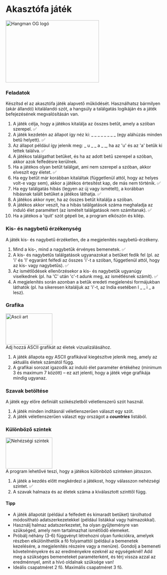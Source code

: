 # Akasztófa játék

<!-- [//]: # (![Akasztófa]&#40;Hangman_OG-logo.jpg&#41;) -->
<img src="pictures/Hangman_OG-logo.jpg" alt="Hangman OG logó" width="300" height="200"><br>
<!-- <img src="pictures/Hangman_OG-logo.jpg" alt="Akasztófa logó" width="300" height="200"> -->

### Feladatok
Készítsd el az akasztófa játék alapvető működését. Használhatsz bármilyen (akár állandó) kitalálandó szót, a hangsúly a találgatás logikáján és a játék befejezésének megvalósításán van.

1. A játék célja, hogy a játékos kitalálja az összes betűt, amely a szóban szerepel. ✅
2. A játék kezdetén az állapot így néz ki: _ _ _ _ _ _ _ _ (egy aláhúzás minden betű helyett). ✅
3. Az állapot például így jelenik meg: _ u _ _ a _ _, ha az 'u' és az 'a' betűk ki lettek találva. ✅
4. A játékos találgathat betűket, és ha az adott betű szerepel a szóban, akkor azok felfedésre kerülnek.
5. Ha a játékos olyan betűt találgat, ami nem szerepel a szóban, akkor elveszít egy életet. ✅
6. Ha egy betűt már korábban kitaláltak (függetlenül attól, hogy az helyes volt-e vagy sem), akkor a játékos értesítést kap, de más nem történik. ✅
7. Ha egy találgatás hibás (legyen az új vagy ismételt), a korábban hibásnak talált betűket a játékos láthatja. ✅
8. A játékos akkor nyer, ha az összes betűt kitalálja a szóban.
9. A játékos akkor veszít, ha a hibás találgatások száma meghaladja az induló élet paramétert (az ismételt találgatások nem számítanak). ✅
10. Ha a játékos a 'quit' szót gépeli be, a program elköszön és kilép.

### Kis- és nagybetű érzékenység
A játék kis- és nagybetű érzéketlen, de a megjelenítés nagybetű-érzékeny.

1. Mind a kis-, mind a nagybetűk érvényes bemenetek. ✅
2. A kis- és nagybetűs találgatások ugyanazokat a betűket fedik fel (pl. az 'i' és 'I' egyaránt felfedi az összes 'i'-t a szóban, függetlenül attól, hogy az kis- vagy nagybetűs). ✅
3. Az ismétlődések ellenőrzésekor a kis- és nagybetűk ugyanúgy viselkednek (pl. ha 'C' után 'c'-t adunk meg, az ismétlésnek számít). ✅
4. A megjelenítés során azonban a betűk eredeti megjelenési formájukban láthatók (pl. ha sikeresen kitaláljuk az 'i'-t, az India esetében I _ _ i _ a lesz). 

### Grafika
<img src="pictures/ascii_art.png" alt="Ascii art" width="150" height="100">
<br>
Adj hozzá ASCII grafikát az életek vizualizálásához.

1. A játék állapota egy ASCII grafikával kiegészítve jelenik meg, amely az aktuális életek számától függ.
2. A grafikai sorozat igazodik az induló élet paraméter értékéhez (minimum 3 és maximum 7 között) – ez azt jelenti, hogy a játék vége grafikája mindig ugyanaz.

### Szavak betöltése
A játék egy előre definiált szókészletből véletlenszerű szót használ.

1. A játék minden indításnál véletlenszerűen választ egy szót.
2. A játék véletlenszerűen választ egy országot a ***countries*** listából.

### Különböző szintek
<img src="pictures/difficulty_levels.jpg" alt="Nehézségi szintek" width="150" height="100"><br>
A program lehetővé teszi, hogy a játékos különböző szinteken játsszon.

1. A játék a kezdés előtt megkérdezi a játékost, hogy válasszon nehézségi szintet. ✅
2. A szavak halmaza és az életek száma a kiválasztott szinttől függ.

#### Tipp
- A játék állapotát (például a felfedett és kimaradt betűket) tárolhatod módosítható adatszerkezetekkel (például listákkal vagy halmazokkal).
- Használj halmaz adatszerkezetet, ha olyan gyűjteményre van szükséged, amely nem tartalmazhat ismétlődő elemeket.
- Próbálj néhány (3-6) függvényt létrehozni olyan funkciókra, amelyek részben elkülöníthetők a fő folyamattól (például a bemenetek kezelésére, a megjelenítés részeire vagy a menüre). Gondolj a bemeneti követelményekre és az eredményekre ezeknél az egységeknél! Add meg a szükséges bemeneteket paraméterként, és térj vissza azzal az eredménnyel, amit a hívó oldalnak szüksége van!
- Ideális csapatméret 2 fő. Maximális csapatméret 3 fő.
